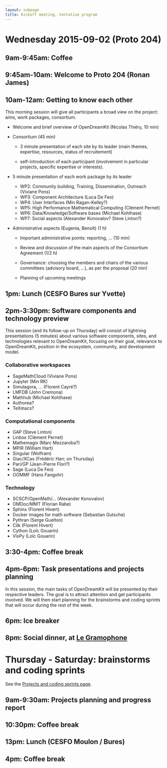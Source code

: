 ```yaml
---
layout: subpage
title: Kickoff meeting, tentative program
---
```


# Wednesday 2015-09-02 (Proto 204)

## 9am-9:45am: Coffee

## 9:45am-10am: Welcome to Proto 204 (Ronan James)

## 10am-12am: Getting to know each other

This morning session will give all participants a broad view
on the project: aims, work packages, consortium.

- Welcome and brief overview of OpenDreamKit (Nicolas Thiéry, 10 min)

- Consortium (45 min)

  - 3 minute presentation of each site by its leader
    (main themes, expertise, resources, status of recruitement)

  - self-introduction of each participant (involvement in
    particular projects, specific expertise or interests).

- 5 minute presentation of each work package by its leader

  - WP2: Community building, Training, Dissemination, Outreach (Viviane Pons)
  - WP3: Component Architecture (Luca De Feo)
  - WP4: User Interfaces (Min Ragan-Kelley?)
  - WP5: High Performance Mathematical Computing (Clément Pernet)
  - WP6: Data/Knowledge/Software bases (Michael Kohlhase)
  - WP7: Social aspects (Alexander Konovalov? Steve Linton?)

- Administrative aspects (Eugenia, Benoît) (1 h)

  - Important administrative points: reporting, ... (10 min)

  - Review and discussion of the main aspects of the Consortium
    Agreement (1/2 h)

  - Governance: choosing the members and chairs of the various
    committees (advisory board, ...), as per the proposal (20 min)

  - Planning of upcoming meetings

## 1pm: Lunch (CESFO Bures sur Yvette)

## 2pm-3:30pm: Software components and technology preview

This session (and its follow-up on Thursday) will consist of lightning
presentations (5 minutes) about various software components, sites,
and technologies relevant to OpenDreamKit, focusing on their goal,
relevance to OpenDreamKit, position in the ecosystem, community, and
development model.

### Collaborative workspaces

- SageMathCloud (Viviane Pons)
- Jupyter (Min RK)
- Simulagora, ... (Florent Cayré?)
- LMFDB (John Cremona)
- Mathhub (Michael Kohlhase)
- Authorea?
- TeXmacs?

### Computational components

- GAP (Steve Linton)
- Linbox (Clément Pernet)
- Mathemagix (Marc Mezzaroba?)
- MPIR (William Hart)
- Singular (Wolfram)
- Giac/XCas (Frédéric Han; on Thursday)
- Pari/GP (Jean-Pierre Flori?)
- Sage (Luca De Feo)
- OOMMF (Hans Fangohr)

### Technology

- SCSCP/OpenMath/... (Alexander Konovalov)
- OMDoc/MMT (Florian Rabe)
- Sphinx (Florent Hivert)
- Docker images for math software (Sebastian Gutsche)
- Pythran (Serge Guelton)
- Cilk (Florent Hivert)
- Cython (Loïc Gouarin)
- VisPy (Loïc Gouarin)

## 3:30-4pm: Coffee break

## 4pm-6pm: Task presentations and projects planning

In this session, the main tasks of OpenDreamKit will be presented by
their respective leaders. The goal is to attract attention and get
participants involved. We will then start planning for the brainstorms
and coding sprints that will occur during the rest of the week.

## 6pm: Ice breaker

## 8pm: Social dinner, at [Le Gramophone](http://www.legramophone.net/)

# Thursday - Saturday: brainstorms and coding sprints

See the [Projects and coding sprints page](/meetings/2015-09-02-Kickoff/projects).

## 9am-9:30am: Projects planning and progress report

## 10:30pm: Coffee break

## 13pm: Lunch (CESFO Moulon / Bures)

## 4pm: Coffee break
